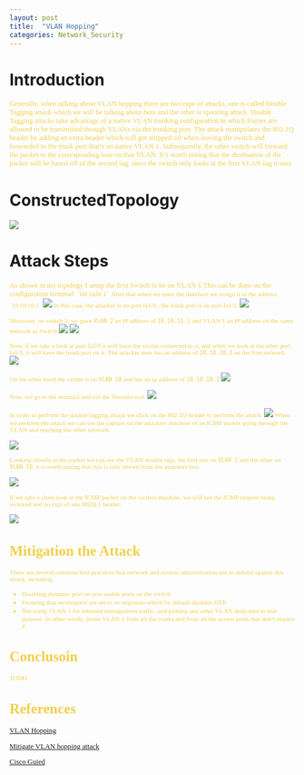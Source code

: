 ```yaml
---
layout: post
title:  "VLAN Hopping"
categories: Network_Security
---
```

# **Introduction**
<span style="color: #f2cf4a; font-family: Babas; font-size: 0.9em;"> Generally, when talking about VLAN hopping there are two type of attacks, one is called Double Tagging attack which we will be talking about here and the other is spoofing attack. Double Tagging attacks take advantage of a native VLAN trunking configuration in which frames are allowed to be transmitted through VLANs via the trunking port. The attack manipulates the 802.1Q header by adding an extra header which will get stripped off when leaving the switch and forwarded to the trunk port that’s on native VLAN 1. Subsequently, the other switch will forward the packet to the corresponding host on that VLAN. It’s worth noting that the destination of the packet will be based off of the second tag, since the switch only looks at the first VLAN tag it sees. </span>

#    **ConstructedTopology**

<img src="https://raw.githubusercontent.com/0xalamri/layer0/gh-pages/_posts/img/VLAN-Hopping/VLAN_Topology.png"/>

#     **Attack Steps**
<span style="color: #f2cf4a; font-family: Babas; font-size: 0.9em;"> 
As shown in my topology I setup the first Switch to be on VLAN 1 This can be done on the configuration terminal: `int valn 1` 
<span style="color: #f2cf4a; font-family: Babas; font-size: 0.9em;">After that when we enter the interface we assign it to the address `10.10.10.1`   </span>
<img src="https://raw.githubusercontent.com/0xalamri/layer0/gh-pages/_posts/img/VLAN-Hopping/1.png"/>


<span style="color: #f2cf4a; font-family: Babas; font-size: 0.9em;"> 
In this case, the attacker is on port fa1/0 , the trunk port is on port fa1/1. </span>
<img src="https://raw.githubusercontent.com/0xalamri/layer0/gh-pages/_posts/img/VLAN-Hopping/2.png"/>


<span style="color: #f2cf4a; font-family: Babas; font-size: 0.9em;"> Moreover, on switch 2, we gave `VLAN 2` an IP address of `10.10.11.1` and VLAN 1 an IP address on the same network as Switch </span>
<img src="https://raw.githubusercontent.com/0xalamri/layer0/gh-pages/_posts/img/VLAN-Hopping/3.png"/>
<img src="https://raw.githubusercontent.com/0xalamri/layer0/gh-pages/_posts/img/VLAN-Hopping/4.png"/>

<span style="color: #f2cf4a; font-family: Babas; font-size: 0.9em;">Now, if we take a look at port fa1/0 it will have the victim connected to it, and when we look at the other port, fa1/1, it will have the trunk port on it.
The attacker now has an address of `10.10.10.3` on the first network.  </span> 
<img src="https://raw.githubusercontent.com/0xalamri/layer0/gh-pages/_posts/img/VLAN-Hopping/5.png"/>

<span style="color: #f2cf4a; font-family: Babas; font-size: 0.9em;"> On the other hand the victim is on `VLAN 10` and has an ip address of `10.10.10.1`  </span> 
<img src="https://raw.githubusercontent.com/0xalamri/layer0/gh-pages/_posts/img/VLAN-Hopping/6.png"/>

<span style="color: #f2cf4a; font-family: Babas; font-size: 0.9em;"> Now, we go to the terminal and run the Yersinia tool.</span> 
<img src="https://raw.githubusercontent.com/0xalamri/layer0/gh-pages/_posts/img/VLAN-Hopping/7.png"/>

<span style="color: #f2cf4a; font-family: Babas; font-size: 0.9em;">In order to perform the double tagging attack we click on the 802.1Q header to perform the attack. </span> 
<img src="https://raw.githubusercontent.com/0xalamri/layer0/gh-pages/_posts/img/VLAN-Hopping/8.png"/>
<span style="color: #f2cf4a; font-family: Babas; font-size: 0.9em;"> When we perform the attack we can see the capture on the attackers machine of an ICMP packet going through the VLAN and reaching the other network.</span> 

<img src="https://raw.githubusercontent.com/0xalamri/layer0/gh-pages/_posts/img/VLAN-Hopping/9.png"/>

 <span style="color: #f2cf4a; font-family: Babas; font-size: 0.9em;"> Looking closely at the packet we can see the VLAN double tags, the first one on `VLAN 1` and the other on `VLAN 10`, it is worth noting that this is only shown from the attackers box.</span>

<img src="https://raw.githubusercontent.com/0xalamri/layer0/gh-pages/_posts/img/VLAN-Hopping/10.png"/>

<span style="color: #f2cf4a; font-family: Babas; font-size: 0.9em;">If we take a close look at the ICMP packet on the victims machine, we will see the ICMP request being received and no sign of any 802Q.1 header. </span>

<img src="https://raw.githubusercontent.com/0xalamri/layer0/gh-pages/_posts/img/VLAN-Hopping/11.png"/>

# **Mitigation the Attack**
<span style="color: #f2cf4a; font-family: Babas; font-size: 0.9em;">  There are several common best practices that network and system administration use to defend against this attack, including: </span>
- <span style="color: #f2cf4a; font-family: Babas; font-size: 0.9em;"> Disabling dynamic port on non-usable ports on the switch </span>
- <span style="color: #f2cf4a; font-family: Babas; font-size: 0.9em;"> Ensuring that swithcports are set to no negotiate which by default disables DTP. </span>
- <span style="color: #f2cf4a; font-family: Babas; font-size: 0.9em;"> Not using VLAN 1 for inbound management traffic, and picking any other VLAN dedicated to that purpose. In other words, prune VLAN 1 from all the trunks and from all the access ports that don’t require it </span>

# **Conclusoin**
<span style="color: #f2cf4a; font-family: Babas; font-size: 0.9em;"> 
TODO
</span>

# **References**

[VLAN Hopping](https://networklessons.com/cisco/ccnp-switch/vlan-hopping/)

[Mitigate VLAN hopping attack](https://howdoesinternetwork.com/2012/mitigate-vlan-hopping)

[Cisco Guied](https://www.cisco.com/c/en/us/td/docs/switches/lan/catalyst4500/12-2/25ew/configuration/guide/conf/port_sec.html)

